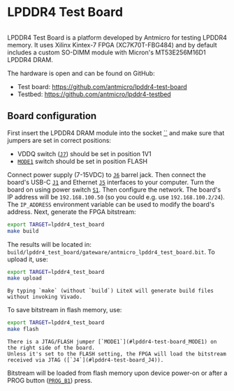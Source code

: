 # LPDDR4 Test Board

```{image} images/lpddr4-test-board.jpg
```

LPDDR4 Test Board is a platform developed by Antmicro for testing LPDDR4 memory.
It uses Xilinx Kintex-7 FPGA (XC7K70T-FBG484) and by default includes a custom SO-DIMM module with Micron's MT53E256M16D1 LPDDR4 DRAM.

The hardware is open and can be found on GitHub:

- Test board: <https://github.com/antmicro/lpddr4-test-board>
- Testbed: <https://github.com/antmicro/lpddr4-testbed>

## Board configuration

First insert the LPDDR4 DRAM module into the socket [``](#lpddr4-test-board_) and make sure that jumpers are set in correct positions:

- VDDQ switch ([`J7`](#lpddr4-test-board_J7)) should be set in position 1V1
- [`MODE1`](#lpddr4-test-board_MODE1) switch should be set in position FLASH

Connect power supply (7-15VDC) to [`J6`](#lpddr4-test-board_J6) barrel jack.
Then connect the board's USB-C [`J1`](#lpddr4-test-board_J1) and Ethernet [`J5`](#lpddr4-test-board_J5) interfaces to your computer.
Turn the board on using power switch [`S1`](#lpddr4-test-board_S1).
Then configure the network. The board's IP address will be `192.168.100.50` (so you could e.g. use `192.168.100.2/24`). The `IP_ADDRESS` environment variable can be used to modify the board's address.
Next, generate the FPGA bitstream:

```sh
export TARGET=lpddr4_test_board
make build
```

The results will be located in: `build/lpddr4_test_board/gateware/antmicro_lpddr4_test_board.bit`. To upload it, use:

```sh
export TARGET=lpddr4_test_board
make upload
```

```{note}
By typing `make` (without `build`) LiteX will generate build files without invoking Vivado.
```

To save bitstream in flash memory, use:

```sh
export TARGET=lpddr4_test_board
make flash
```

```{warning}
There is a JTAG/FLASH jumper [`MODE1`](#lpddr4-test-board_MODE1) on the right side of the board.
Unless it's set to the FLASH setting, the FPGA will load the bitstream received via JTAG ([`J4`](#lpddr4-test-board_J4)).
```

Bitstream will be loaded from flash memory upon device power-on or after a PROG button ([`PROG_B1`](#lpddr4-test-board_PROG_B1)) press.
